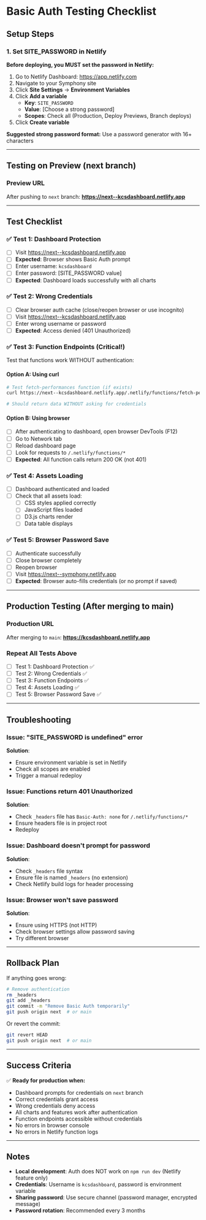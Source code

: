 # Basic Auth Testing Checklist

## Setup Steps

### 1. Set SITE_PASSWORD in Netlify
**Before deploying, you MUST set the password in Netlify:**

1. Go to Netlify Dashboard: https://app.netlify.com
2. Navigate to your Symphony site
3. Click **Site Settings** → **Environment Variables**
4. Click **Add a variable**
   - **Key**: `SITE_PASSWORD`
   - **Value**: [Choose a strong password]
   - **Scopes**: Check all (Production, Deploy Previews, Branch deploys)
5. Click **Create variable**

**Suggested strong password format:** Use a password generator with 16+ characters

---

## Testing on Preview (next branch)

### Preview URL
After pushing to `next` branch: **https://next--kcsdashboard.netlify.app**

---

## Test Checklist

### ✅ Test 1: Dashboard Protection
- [ ] Visit https://next--kcsdashboard.netlify.app
- [ ] **Expected**: Browser shows Basic Auth prompt
- [ ] Enter username: `kcsdashboard`
- [ ] Enter password: [SITE_PASSWORD value]
- [ ] **Expected**: Dashboard loads successfully with all charts

### ✅ Test 2: Wrong Credentials
- [ ] Clear browser auth cache (close/reopen browser or use incognito)
- [ ] Visit https://next--kcsdashboard.netlify.app
- [ ] Enter wrong username or password
- [ ] **Expected**: Access denied (401 Unauthorized)

### ✅ Test 3: Function Endpoints (Critical!)
Test that functions work WITHOUT authentication:

#### Option A: Using curl
```bash
# Test fetch-performances function (if exists)
curl https://next--kcsdashboard.netlify.app/.netlify/functions/fetch-performances

# Should return data WITHOUT asking for credentials
```

#### Option B: Using browser
- [ ] After authenticating to dashboard, open browser DevTools (F12)
- [ ] Go to Network tab
- [ ] Reload dashboard page
- [ ] Look for requests to `/.netlify/functions/*`
- [ ] **Expected**: All function calls return 200 OK (not 401)

### ✅ Test 4: Assets Loading
- [ ] Dashboard authenticated and loaded
- [ ] Check that all assets load:
  - [ ] CSS styles applied correctly
  - [ ] JavaScript files loaded
  - [ ] D3.js charts render
  - [ ] Data table displays

### ✅ Test 5: Browser Password Save
- [ ] Authenticate successfully
- [ ] Close browser completely
- [ ] Reopen browser
- [ ] Visit https://next--symphony.netlify.app
- [ ] **Expected**: Browser auto-fills credentials (or no prompt if saved)

---

## Production Testing (After merging to main)

### Production URL
After merging to `main`: **https://kcsdashboard.netlify.app**

### Repeat All Tests Above
- [ ] Test 1: Dashboard Protection ✅
- [ ] Test 2: Wrong Credentials ✅
- [ ] Test 3: Function Endpoints ✅
- [ ] Test 4: Assets Loading ✅
- [ ] Test 5: Browser Password Save ✅

---

## Troubleshooting

### Issue: "SITE_PASSWORD is undefined" error
**Solution**:
- Ensure environment variable is set in Netlify
- Check all scopes are enabled
- Trigger a manual redeploy

### Issue: Functions return 401 Unauthorized
**Solution**:
- Check `_headers` file has `Basic-Auth: none` for `/.netlify/functions/*`
- Ensure headers file is in project root
- Redeploy

### Issue: Dashboard doesn't prompt for password
**Solution**:
- Check `_headers` file syntax
- Ensure file is named `_headers` (no extension)
- Check Netlify build logs for header processing

### Issue: Browser won't save password
**Solution**:
- Ensure using HTTPS (not HTTP)
- Check browser settings allow password saving
- Try different browser

---

## Rollback Plan

If anything goes wrong:

```bash
# Remove authentication
rm _headers
git add _headers
git commit -m "Remove Basic Auth temporarily"
git push origin next  # or main
```

Or revert the commit:
```bash
git revert HEAD
git push origin next  # or main
```

---

## Success Criteria

✅ **Ready for production when:**
- Dashboard prompts for credentials on `next` branch
- Correct credentials grant access
- Wrong credentials deny access
- All charts and features work after authentication
- Function endpoints accessible without credentials
- No errors in browser console
- No errors in Netlify function logs

---

## Notes

- **Local development**: Auth does NOT work on `npm run dev` (Netlify feature only)
- **Credentials**: Username is `kcsdashboard`, password is environment variable
- **Sharing password**: Use secure channel (password manager, encrypted message)
- **Password rotation**: Recommended every 3 months
